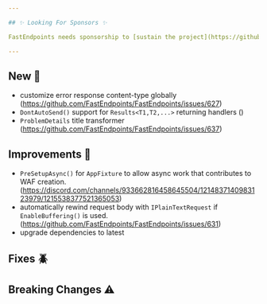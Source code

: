 ```yaml
---

## ✨ Looking For Sponsors ✨

FastEndpoints needs sponsorship to [sustain the project](https://github.com/FastEndpoints/FastEndpoints/issues/449). Please help out if you can.

---
```


[//]: # (<details><summary>title text</summary></details>)

## New 🎉

- customize error response content-type globally (https://github.com/FastEndpoints/FastEndpoints/issues/627)
- `DontAutoSend()` support for `Results<T1,T2,...>` returning handlers ()
- `ProblemDetails` title transformer (https://github.com/FastEndpoints/FastEndpoints/issues/637)

## Improvements 🚀

- `PreSetupAsync()` for `AppFixture` to allow async work that contributes to WAF creation. (https://discord.com/channels/933662816458645504/1214837140983123979/1215538377521365053)
- automatically rewind request body with `IPlainTextRequest` if `EnableBuffering()` is used. (https://github.com/FastEndpoints/FastEndpoints/issues/631)
- upgrade dependencies to latest

## Fixes 🪲

## Breaking Changes ⚠️